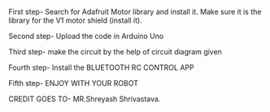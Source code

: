 
First step- Search for Adafruit Motor library and install it. Make sure it is the library for the V1 motor shield (install it).

Second step- Upload the code in Arduino Uno 

Third step- make the circuit by the help of circuit diagram given

Fourth step- Install the BLUETOOTH RC CONTROL APP 

Fifth step- ENJOY WITH YOUR ROBOT


CREDIT GOES TO- MR.Shreyash Shrivastava.
